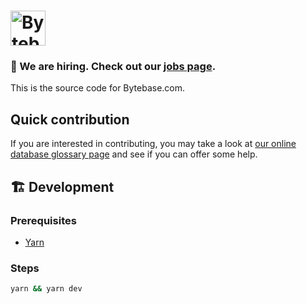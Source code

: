 # <a href="https://bytebase.com"><img alt="Bytebase" src="https://raw.githubusercontent.com/bytebase/bytebase/be87525c1228fe00cdcc3585859664bdd3167aca/frontend/src/assets/logo.svg" height="56px" /></a>

### 🧲 We are hiring. Check out our [jobs page](https://bytebase.com/jobs).

This is the source code for Bytebase.com.

## Quick contribution

If you are interested in contributing, you may take a look at [our online database glossary page](https://bytebase.com/database-glossary) and see if you can offer some help.

## 🏗 Development

### Prerequisites

- [Yarn](https://yarnpkg.com/getting-started/install)

### Steps

```bash
yarn && yarn dev
```
